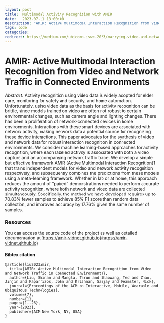 ```yaml
---
layout: post
title:  Multimodal Activity Recognition with AMIR
date:   2023-07-11 13:00:00
description: "AMIR: Active Multimodal Interaction Recognition from Video and Network Traffic in Connected Environments"
tags: code
categories: 
redirect: https://medium.com/ubicomp-iswc-2023/marrying-video-and-network-traffic-for-activity-recognition-and-beyond-3e0bef89a27b
---
```


# AMIR: Active Multimodal Interaction Recognition from Video and Network Traffic in Connected Environments

*Abstract.* Activity recognition using video data is widely adopted for elder care, monitoring for safety and security, and home automation. Unfortunately, using video data as the basis for activity recognition can be brittle, since models trained on video are often not robust to certain environmental changes, such as camera angle and lighting changes. There has been a proliferation of network-connected devices in home environments. Interactions with these smart devices are associated with network activity, making network data a potential source for recognizing these device interactions. This paper advocates for the synthesis of video and network data for robust interaction recognition in connected environments. We consider machine learning-based approaches for activity recognition, where each labeled activity is associated with both a video capture and an accompanying network traffic trace. We develop a simple but effective framework AMIR (Active Multimodal Interaction Recognition)1 that trains independent models for video and network activity recognition respectively, and subsequently combines the predictions from these models using a meta-learning framework. Whether in lab or at home, this approach reduces the amount of “paired” demonstrations needed to perform accurate activity recognition, where both network and video data are collected simultaneously. Specifically, the method we have developed requires up to 70.83% fewer samples to achieve 85% F1 score than random data collection, and improves accuracy by 17.76% given the same number of samples.



### Resources
You can access the source code of the project as well as detailed documentation at [https://amir-vidnet.github.io](https://amir-vidnet.github.io)

#### Bibtex citation
```
@article{liu2023amir,
  title={AMIR: Active Multimodal Interaction Recognition from Video and Network Traffic in Connected Environments},
  author={Liu, Shinan and Mangla, Tarun and Shaowang, Ted and Zhao, Jinjin and Paparrizos, John and Krishnan, Sanjay and Feamster, Nick},
  journal={Proceedings of the ACM on Interactive, Mobile, Wearable and Ubiquitous Technologies},
  volume={7},
  number={1},
  pages={1--26},
  year={2023},
  publisher={ACM New York, NY, USA}
}
```